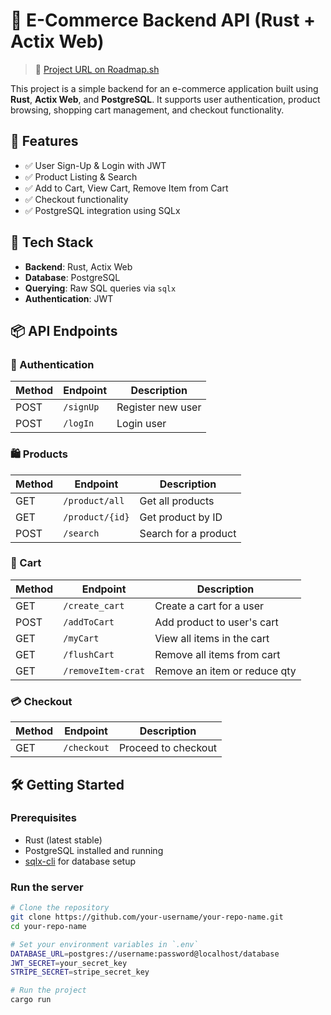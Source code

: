 # 🛒 E-Commerce Backend API (Rust + Actix Web)

> 📌 [Project URL on Roadmap.sh](https://roadmap.sh/projects/ecommerce-api)

This project is a simple backend for an e-commerce application built using **Rust**, **Actix Web**, and **PostgreSQL**. It supports user authentication, product browsing, shopping cart management, and checkout functionality.

## 🚀 Features

- ✅ User Sign-Up & Login with JWT
- ✅ Product Listing & Search
- ✅ Add to Cart, View Cart, Remove Item from Cart
- ✅ Checkout functionality
- ✅ PostgreSQL integration using SQLx

## 🧱 Tech Stack

- **Backend**: Rust, Actix Web
- **Database**: PostgreSQL
- **Querying**: Raw SQL queries via `sqlx`
- **Authentication**: JWT

## 📦 API Endpoints

### 🔐 Authentication
| Method | Endpoint    | Description        |
|--------|-------------|--------------------|
| POST   | `/signUp`   | Register new user  |
| POST   | `/logIn`    | Login user         |

### 🛍️ Products
| Method | Endpoint          | Description             |
|--------|-------------------|-------------------------|
| GET    | `/product/all`    | Get all products        |
| GET    | `/product/{id}`   | Get product by ID       |
| POST   | `/search`         | Search for a product    |

### 🛒 Cart
| Method | Endpoint               | Description                    |
|--------|------------------------|--------------------------------|
| GET    | `/create_cart`         | Create a cart for a user       |
| POST   | `/addToCart`           | Add product to user's cart     |
| GET    | `/myCart`              | View all items in the cart     |
| GET    | `/flushCart`           | Remove all items from cart     |
| GET    | `/removeItem-crat`     | Remove an item or reduce qty   |

### 💳 Checkout
| Method | Endpoint      | Description                |
|--------|---------------|----------------------------|
| GET    | `/checkout`   | Proceed to checkout        |


## 🛠️ Getting Started

### Prerequisites

- Rust (latest stable)
- PostgreSQL installed and running
- [sqlx-cli](https://crates.io/crates/sqlx-cli) for database setup

### Run the server

```bash
# Clone the repository
git clone https://github.com/your-username/your-repo-name.git
cd your-repo-name

# Set your environment variables in `.env`
DATABASE_URL=postgres://username:password@localhost/database
JWT_SECRET=your_secret_key
STRIPE_SECRET=stripe_secret_key

# Run the project
cargo run
